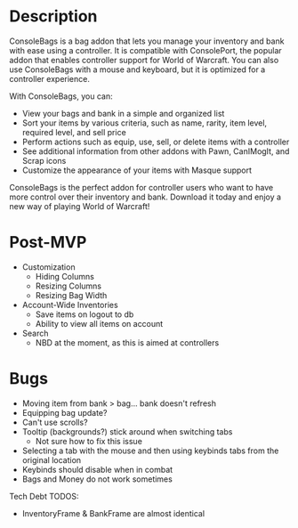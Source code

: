 # Description

ConsoleBags is a bag addon that lets you manage your inventory and bank with ease using a controller. It is compatible with ConsolePort, the popular addon that enables controller support for World of Warcraft. You can also use ConsoleBags with a mouse and keyboard, but it is optimized for a controller experience.

With ConsoleBags, you can:
- View your bags and bank in a simple and organized list
- Sort your items by various criteria, such as name, rarity, item level, required level, and sell price
- Perform actions such as equip, use, sell, or delete items with a controller
- See additional information from other addons with Pawn, CanIMogIt, and Scrap icons
- Customize the appearance of your items with Masque support

ConsoleBags is the perfect addon for controller users who want to have more control over their inventory and bank. Download it today and enjoy a new way of playing World of Warcraft!

# Post-MVP
- Customization
    - Hiding Columns
    - Resizing Columns
    - Resizing Bag Width
- Account-Wide Inventories
    - Save items on logout to db
    - Ability to view all items on account
- Search
    - NBD at the moment, as this is aimed at controllers

# Bugs
- Moving item from bank > bag... bank doesn't refresh
- Equipping bag update?
- Can't use scrolls?
- Tooltip (backgrounds?) stick around when switching tabs
    - Not sure how to fix this issue
- Selecting a tab with the mouse and then using keybinds tabs from the original location
- Keybinds should disable when in combat
- Bags and Money do not work sometimes

Tech Debt TODOS:
- InventoryFrame & BankFrame are almost identical